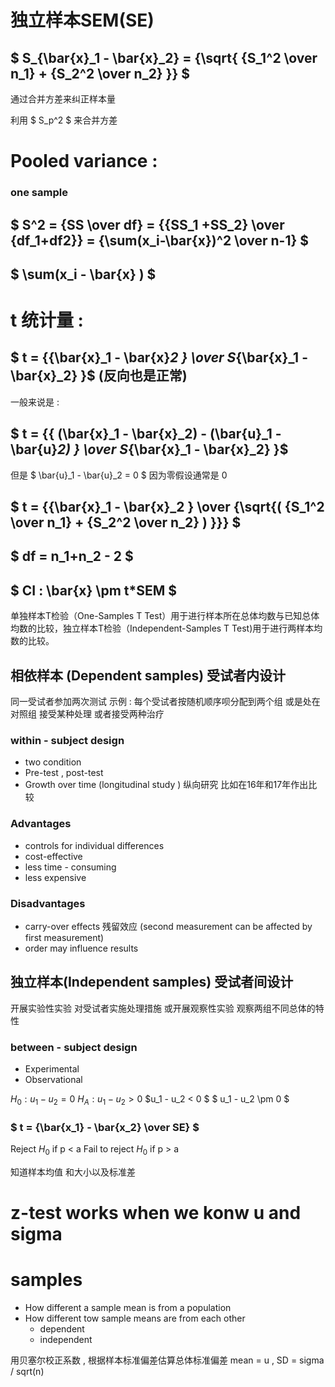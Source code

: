 # 独立样本SEM(SE)

## $ S_{\bar{x}_1 - \bar{x}_2} = {\sqrt{ {S_1^2 \over n_1} + {S_2^2 \over n_2}  }} $ 

通过合并方差来纠正样本量

利用 $ S_p^2 $ 来合并方差


# Pooled variance :
### one sample
## $ S^2 = {SS \over df} = {{SS_1 +SS_2} \over {df_1+df2}} = {\sum(x_i-\bar{x})^2 \over n-1} $ 


## $ \sum(x_i - \bar{x} ) $

# t 统计量 :

## $ t = {{\bar{x}_1 -  \bar{x}_2 } \over S_{\bar{x}_1 - \bar{x}_2} }$ (反向也是正常)

一般来说是 : 


## $ t = {{ (\bar{x}_1 -  \bar{x}_2) - (\bar{u}_1 -  \bar{u}_2) } \over S_{\bar{x}_1 - \bar{x}_2} }$  

但是 $ \bar{u}_1 -  \bar{u}_2 = 0 $ 因为零假设通常是 0 


## $ t = {{\bar{x}_1 -  \bar{x}_2 } \over {\sqrt{( {S_1^2 \over n_1} + {S_2^2 \over n_2} ) }}} $  

## $ df = n_1+n_2 - 2 $

## $ CI : \bar{x} \pm t*SEM $



单独样本T检验（One-Samples T Test）用于进行样本所在总体均数与已知总体均数的比较，独立样本T检验（Independent-Samples T Test)用于进行两样本均数的比较。


## 相依样本 (Dependent samples) 受试者内设计
同一受试者参加两次测试 
示例 : 每个受试者按随机顺序呗分配到两个组 或是处在对照组 接受某种处理 或者接受两种治疗

### within - subject design
- two condition 
- Pre-test , post-test
- Growth over time (longitudinal study ) 纵向研究 比如在16年和17年作出比较

### Advantages 
 - controls for individual differences
 - cost-effective
 - less time - consuming
 - less expensive

### Disadvantages
 - carry-over effects 残留效应 (second measurement can be affected by first measurement)
 - order may influence results


## 独立样本(Independent samples) 受试者间设计
开展实验性实验 对受试者实施处理措施 
或开展观察性实验 观察两组不同总体的特性
### between - subject design
 - Experimental
 - Observational
 
$H_0 : u_1 - u_2 = 0$
$H_A : u_1 - u_2 > 0$
$u_1 - u_2 < 0  $ 
$ u_1 - u_2 \pm 0 $
### $ t = {\bar{x_1} -  \bar{x_2} \over SE} $

Reject $H_0$ if  p < a
Fail to reject $H_0$ if  p > a 

知道样本均值 和大小以及标准差


# z-test works when we konw u and sigma 
# samples 
 - How different a sample mean is from a population
 - How different tow sample means are from each other
    - dependent
    - independent

用贝塞尔校正系数 , 根据样本标准偏差估算总体标准偏差
mean = u , SD = sigma / sqrt(n)